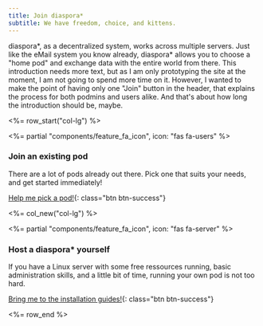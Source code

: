 ```yaml
---
title: Join diaspora*
subtitle: We have freedom, choice, and kittens.
---
```


diaspora\*, as a decentralized system, works across multiple servers. Just like the eMail system you know already, diaspora\* allows you to choose a "home pod" and exchange data with the entire world from there. This introduction needs more text, but as I am only prototyping the site at the moment, I am not going to spend more time on it. However, I wanted to make the point of having only one "Join" button in the header, that explains the process for both podmins and users alike. And that's about how long the introduction should be, maybe.

<%= row_start("col-lg") %>

<%= partial "components/feature_fa_icon", icon: "fas fa-users" %>

### Join an existing pod

There are a lot of pods already out there. Pick one that suits your needs, and get started immediately!

[Help me pick a pod!](<%= url_to("guides", "find_a_pod") %>){: class="btn btn-success"}

<%= col_new("col-lg") %>

<%= partial "components/feature_fa_icon", icon: "fas fa-server" %>

### Host a diaspora\* yourself

If you have a Linux server with some free ressources running, basic administration skills, and a little bit of time, running your own pod is not too hard.

[Bring me to the installation guides!](<%= url_to("install", "") %>){: class="btn btn-success"}

<%= row_end %>
